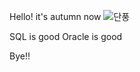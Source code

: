 Hello!
it's autumn now
![단풍](http://image.dongascience.com/Photo/2018/10/547962229a976906a41ae630cf91d5ec.jpg)

SQL is good
Oracle is good

Bye!!
